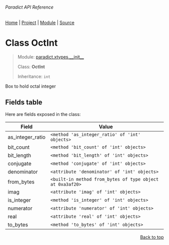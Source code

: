 ###### Paradict API Reference
[Home](/docs/api/README.md) | [Project](/README.md) | [Module](/docs/api/modules/paradict/xtypes/__init__/README.md) | [Source](/src/paradict/xtypes/__init__.py)

# Class OctInt
> Module: [paradict.xtypes.\_\_init\_\_](/docs/api/modules/paradict/xtypes/__init__/README.md)
>
> Class: **OctInt**
>
> Inheritance: `int`

Box to hold octal integer

## Fields table
Here are fields exposed in the class:

| Field | Value |
| --- | --- |
| as\_integer\_ratio | `<method 'as_integer_ratio' of 'int' objects>` |
| bit\_count | `<method 'bit_count' of 'int' objects>` |
| bit\_length | `<method 'bit_length' of 'int' objects>` |
| conjugate | `<method 'conjugate' of 'int' objects>` |
| denominator | `<attribute 'denominator' of 'int' objects>` |
| from\_bytes | `<built-in method from_bytes of type object at 0xa3af20>` |
| imag | `<attribute 'imag' of 'int' objects>` |
| is\_integer | `<method 'is_integer' of 'int' objects>` |
| numerator | `<attribute 'numerator' of 'int' objects>` |
| real | `<attribute 'real' of 'int' objects>` |
| to\_bytes | `<method 'to_bytes' of 'int' objects>` |

<p align="right"><a href="#paradict-api-reference">Back to top</a></p>
